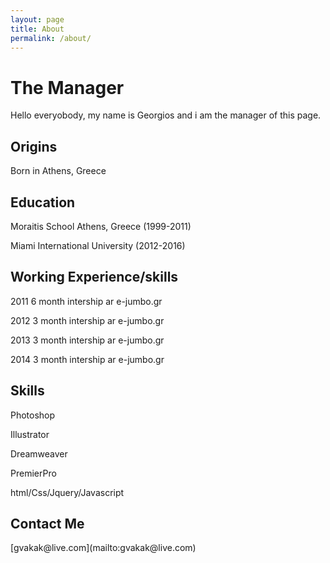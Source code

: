 ```yaml
---
layout: page
title: About
permalink: /about/
---
```

<h1>The Manager</h1>
<p> Hello everyobody, my name is Georgios and i am the manager of this page. </p>

<h2>Origins</h2>
<p>Born in Athens, Greece</p>

<h2>Education</h2
<p> Moraitis School Athens, Greece (1999-2011)</p>
<p> Miami International University (2012-2016) </p>

<h2>Working Experience/skills</h2>
<p>2011 6 month intership ar e-jumbo.gr</p>
<p>2012 3 month intership ar e-jumbo.gr</p>
<p>2013 3 month intership ar e-jumbo.gr</p>
<p>2014 3 month intership ar e-jumbo.gr</p>

<h2>Skills</h2>
<p>Photoshop</p>
<p>Illustrator</p>
<p>Dreamweaver</p>
<p>PremierPro</p>
<p>html/Css/Jquery/Javascript</p>

<h2> Contact Me</h2>

<p>[gvakak@live.com](mailto:gvakak@live.com)</p>








